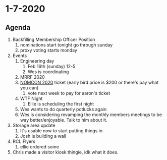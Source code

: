 # 1-7-2020

## Agenda

1. Backfilling Membership Officer Position
   1. nominations start tonight go through sunday
   2. proxy voting starts monday
2. Events
   1. Engineering day
      1. Feb 16th \(sunday\) 12-5
      2. Wes is coordinating
   2. MRRF 2020
   3. [NOMCON 2020](https://www.nomcon.org/) ticket \(early bird price is $200 or there's pay what you can\)
      1. vote next week to pay for aaron's ticket
   4. WTF Night
      1. Ellie is scheduling the first night
   5. Wes wants to do quarterly potlucks again
   6. Wes is considering revamping the monthly members meetings to be way better/enjoyable. Talk to him about it.
3. Storage area update
   1. It's usable now to start putting things in
   2. Josh is building a wall
4. RCL Flyers
   1. ellie ordered some
5. Chris made a visitor kiosk thingie, idk what it does.

